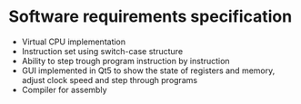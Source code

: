 # Software requirements specification

* Virtual CPU implementation
* Instruction set using switch-case structure
* Ability to step trough program instruction by instruction
* GUI implemented in Qt5 to show the state of registers and memory, adjust clock speed and step through programs
* Compiler for assembly 
